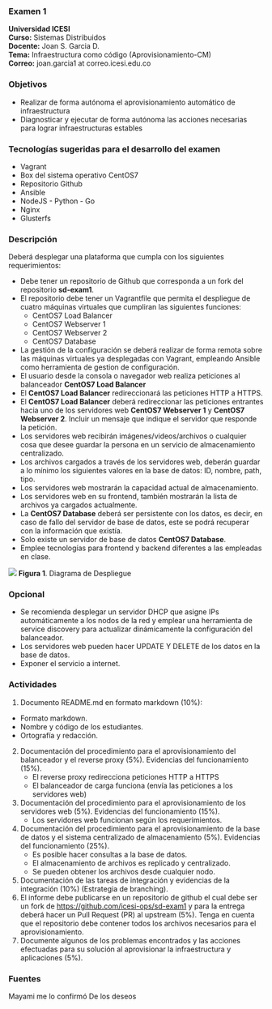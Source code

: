 ### Examen 1
**Universidad ICESI**  
**Curso:** Sistemas Distribuidos  
**Docente:** Joan S. Garcia D.  
**Tema:** Infraestructura como código (Aprovisionamiento-CM)  
**Correo:** joan.garcia1 at correo.icesi.edu.co

### Objetivos
* Realizar de forma autónoma el aprovisionamiento automático de infraestructura
* Diagnosticar y ejecutar de forma autónoma las acciones necesarias para lograr infraestructuras estables

### Tecnologías sugeridas para el desarrollo del examen
* Vagrant
* Box del sistema operativo CentOS7
* Repositorio Github
* Ansible
* NodeJS - Python - Go
* Nginx
* Glusterfs

### Descripción
Deberá desplegar una plataforma que cumpla con los siguientes requerimientos:

* Debe tener un repositorio de Github que corresponda a un fork del repositorio **sd-exam1**.
* El repositorio debe tener un Vagrantfile que permita el despliegue de cuatro máquinas virtuales que cumpliran las siguientes funciones:
  * CentOS7 Load Balancer
  * CentOS7 Webserver 1
  * CentOS7 Webserver 2
  * CentOS7 Database
* La gestión de la configuración  se deberá realizar de forma remota sobre las máquinas virtuales ya desplegadas con Vagrant, empleando Ansible como herramienta de gestion de configuración.
* El usuario desde la consola o navegador web realiza peticiones al balanceador **CentOS7 Load Balancer**
* El **CentOS7 Load Balancer** redireccionará las peticiones HTTP a HTTPS.
* El **CentOS7 Load Balancer** deberá redireccionar las peticiones entrantes hacia uno de los servidores web **CentOS7 Webserver 1** y **CentOS7 Webserver 2**. Incluir un mensaje que indique el servidor que responde la petición.
* Los servidores web recibirán imágenes/videos/archivos o cualquier cosa que desee guardar la persona en un servicio de almacenamiento centralizado. 
* Los archivos cargados a través de los servidores web, deberán guardar a lo mínimo los siguientes valores en la base de datos: ID, nombre, path, tipo.
* Los servidores web mostrarán la capacidad actual de almacenamiento.
* Los servidores web en su frontend, también mostrarán la lista de archivos ya cargados actualmente.
* La **CentOS7 Database** deberá ser persistente con los datos, es decir, en caso de fallo del servidor de base de datos, este se podrá recuperar con la información que existía.
* Solo existe un servidor de base de datos **CentOS7 Database**. 
* Emplee tecnologías para frontend y backend diferentes a las empleadas en clase.

![](https://i.ibb.co/YQ8gdYd/diagram.png)
**Figura 1**. Diagrama de Despliegue

### Opcional  
* Se recomienda desplegar un servidor DHCP que asigne IPs automáticamente a los nodos de la red y emplear una herramienta de service discovery para actualizar dinámicamente la configuración del balanceador.
* Los servidores web pueden hacer UPDATE Y DELETE de los datos en la base de datos.
* Exponer el servicio a internet.

### Actividades
1. Documento README.md en formato markdown (10%):  
  * Formato markdown.
  * Nombre y código de los estudiantes.
  * Ortografía y redacción.
2. Documentación del procedimiento para el aprovisionamiento del balanceador y el reverse proxy (5%). Evidencias del funcionamiento (15%).
   - El reverse proxy redirecciona peticiones HTTP a HTTPS
   - El balanceador de carga funciona (envía las peticiones a los servidores web)
3. Documentación del procedimiento para el aprovisionamiento de los servidores web (5%). Evidencias del funcionamiento (15%).
   - Los servidores web funcionan según los requerimientos.
4. Documentación del procedimiento para el aprovisionamiento de la base de datos y el sistema centralizado de almacenamiento (5%). Evidencias del funcionamiento (25%).
   - Es posible hacer consultas a la base de datos.
   - El almacenamiento de archivos es replicado y centralizado.
   - Se pueden obtener los archivos desde cualquier nodo.
5. Documentación de las tareas de integración y evidencias de la integración (10%) (Estrategia de branching).
6. El informe debe publicarse en un repositorio de github el cual debe ser un fork de https://github.com/icesi-ops/sd-exam1 y para la entrega deberá hacer un Pull Request (PR) al upstream (5%). Tenga en cuenta que el repositorio debe contener todos los archivos necesarios para el aprovisionamiento.
7. Documente algunos de los problemas encontrados y las acciones efectuadas para su solución al aprovisionar la infraestructura y aplicaciones (5%).

### Fuentes
Mayami me lo confirmó
De los deseos



